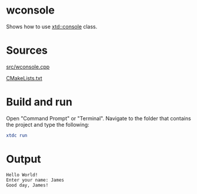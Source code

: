# wconsole

Shows how to use [xtd::console](https://gammasoft71.github.io/xtd/reference_guides/latest/classxtd_1_1console.html) class.

# Sources

[src/wconsole.cpp](src/wconsole.cpp)

[CMakeLists.txt](CMakeLists.txt)

# Build and run

Open "Command Prompt" or "Terminal". Navigate to the folder that contains the project and type the following:

```cmake
xtdc run
```

# Output

```
Hello World!
Enter your name: James
Good day, James!
```
